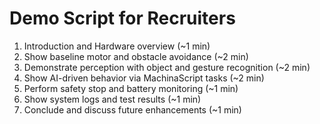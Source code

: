 # Demo Script for Recruiters

1. Introduction and Hardware overview (~1 min)
2. Show baseline motor and obstacle avoidance (~2 min)
3. Demonstrate perception with object and gesture recognition (~2 min)
4. Show AI-driven behavior via MachinaScript tasks (~2 min)
5. Perform safety stop and battery monitoring (~1 min)
6. Show system logs and test results (~1 min)
7. Conclude and discuss future enhancements (~1 min)
